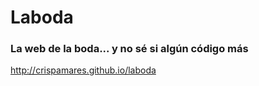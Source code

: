 # Laboda

### La web de la boda... y no sé si algún código más

http://crispamares.github.io/laboda
